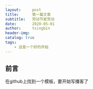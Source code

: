 ```yaml
---
layout:     post
title:      第一篇文章
subtitle:   劳动节爱劳动
date:       2020-05-01
author:     tsingbin
header-img: 
catalog: true
tags:
    - 这是一个好的开始
---
```


## 前言

在github上找到一个模板，要开始写播客了

